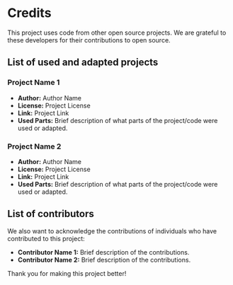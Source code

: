 # Credits

This project uses code from other open source projects. We are grateful to these developers for their contributions to open source.

## List of used and adapted projects

### Project Name 1

- **Author:** Author Name
- **License:** Project License
- **Link:** Project Link
- **Used Parts:** Brief description of what parts of the project/code were used or adapted.

### Project Name 2

- **Author:** Author Name
- **License:** Project License
- **Link:** Project Link
- **Used Parts:** Brief description of what parts of the project/code were used or adapted.

## List of contributors

We also want to acknowledge the contributions of individuals who have contributed to this project:

- **Contributor Name 1:** Brief description of the contributions.
- **Contributor Name 2:** Brief description of the contributions.

Thank you for making this project better!